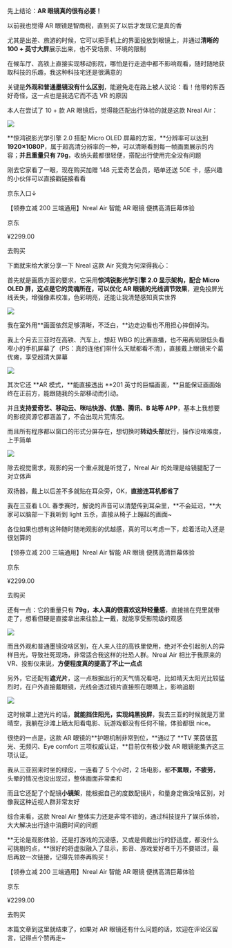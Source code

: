 先上结论：**AR 眼镜真的很有必要！**

以前我也觉得 AR 眼镜是智商税，直到买了以后才发现它是真的香

尤其是出差、旅游的时候，它可以把手机上的界面投放到眼镜上，并通过**清晰的 100 + 英寸大屏**展示出来，也不受场景、环境的限制

在候车厅、高铁上直接实现移动影院，哪怕是行走途中都不影响观看，随时随地获取科技的乐趣，我这种科技宅还是很满意的

关键是**外观和普通墨镜没有什么区别**，能避免走在路上被人议论：看！他带的东西好奇怪，这一点也是我选它而不选 VR 的原因

本人在尝试了 10 + 款 AR 眼镜后，觉得能匹配出行体验的就是这款 Nreal Air：

![](1682565504974.png)

**惊鸿锐影光学引擎 2.0 搭配 Micro OLED 屏幕的方案，**分辨率可以达到 **1920×1080P**，属于超高清分辨率的一种，可以清晰看到每一帧画面展示的内容；**并且重量只有 79g**，收纳头戴都很轻便，搭配出行使用完全没有问题

刚去它家看了一眼，现在购买加赠 148 元爱奇艺会员，晒单还送 50E 卡，感兴趣的小伙伴可以直接戳链接看看

京东入口↓

【领券立减 200 三端通用】Nreal Air 智能 AR 眼镜 便携高清巨幕体验

京东

¥2299.00

去购买

下面就来给大家分享一下 Nreal 这款 Air 究竟为何深得我心：

首先就是画质方面的要求，它采用**惊鸿锐影光学引擎 2.0 显示架构，配合 Micro OLED 屏，**这点是它的灵魂所在，可以**优化 AR 眼镜的光线调节效果**，避免投屏光线丢失，增强像素校准，色彩明亮，还能让我清楚感知真实世界

![](1682565505071.png)

我在室外用**画面依然足够清晰，不泛白，**边走边看也不用担心摔倒掉沟。

我上个月去三亚时在高铁、汽车上，想赶 WBG 的比赛直播，也不用再局限低头看窄小的手机屏幕了（PS：真的连他们带什么天赋都看不清），直接戴上眼镜来个葛优瘫，享受超清大屏幕

![](1682565505196.png)

其次它还 **AR 模式，**能直接透出 **201 英寸的巨幅画面，**且能保证画面始终在正前方，能跟随我的头部移动而引动。

并且**支持爱奇艺、移动云、咪咕快游、优酷、腾讯、B 站等 APP**，基本上我想要的影视资源它都涵盖了，不会出现片荒情况。

而且所有程序都以窗口的形式分屏存在，想切换时**转动头部**就行，操作没啥难度，上手简单

![](1682565505255.png)

除去视觉需求，观影的另一个重点就是听觉了，Nreal Air 的处理是给镜腿配了一对立体声

双扬器，戴上以后差不多就贴在耳朵旁，OK，**直接连耳机都省了**

我在三亚看 LOL 春季赛时，解说的声音可以清楚传到耳朵里，**不会延迟，**大家可以脑部一下我听到 light 五杀，直接从椅子上蹦起的画面~

各位如果也想有这种随时随地观影的优越感，真的可以考虑一下，趁着活动入还是很划算的

【领券立减 200 三端通用】Nreal Air 智能 AR 眼镜 便携高清巨幕体验

京东

¥2299.00

去购买

还有一点：它的重量只有 **79g，**本人真的很喜欢这种**轻量感**，直接揣在兜里就带走了，想看但硬是直接拿出来往脸上一戴，就能享受影院级的观感

![](1682565505305.png)

而且外观和普通墨镜没啥区别，在人来人往的高铁里使用，绝对不会引起别人的异样目光，导致社死现场，非常适合我这样的社恐人群。Nreal Air 相比于我原来的 VR、投影仪来说，**方便程度真的提高了不止一点点**

另外，它还配有**遮光片**，这一点根据出行的天气情况看吧，比如晴天太阳光比较猛烈时，在户外直接戴眼镜，光线会透过镜片直接照在眼睛上，影响追剧

![](1682565505368.png)

这时候罩上遮光片的话，**就能挡住阳光，实现纯黑投屏**，我去三亚的时候就是万里晴空，我躺在沙滩上晒太阳看电影、玩游戏都没有任何不输，体验都很 nice。

很绝的一点是，这款 AR 眼镜的**护眼机制非常到位，**通过了 **TV 莱茵低蓝光、无频闪、Eye comfort 三项权威认证，**目前仅有极少数 AR 眼镜能集齐这三项认证。

我从三亚回来时坐的绿皮，一连看了 5 个小时，2 场电影，都**不累眼，不疲劳**，头晕的情况也没出现过，整体画面非常柔和

而且它还配了个配镜**小镜架**，能根据自己的度数配镜片，和量身定做没啥区别，对像我这种近视人群非常友好

综合来看，这款 Nreal Air 整体实力还是非常不错的，通过科技提升了娱乐体验，大大解决出行途中消磨时间的问题

**无论是观影体验，还是打游戏的沉浸感，又或是佩戴出行的舒适度，都没什么可挑剔的点，**很好的将虚拟融入了显示，影音、游戏爱好者千万不要错过，最后再放一次链接，记得先领券再购买！

【领券立减 200 三端通用】Nreal Air 智能 AR 眼镜 便携高清巨幕体验

京东

¥2299.00

去购买

本篇文章到这里就结束了，如果对 AR 眼镜还有什么问题的话，欢迎在评论区留言，记得点个赞再走~